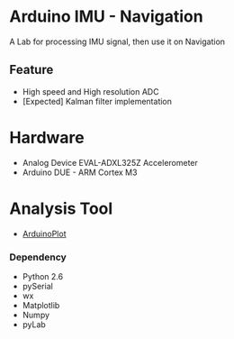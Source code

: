 # Arduino IMU - Navigation
A Lab for processing IMU signal, then use it on Navigation

## Feature

* High speed and High resolution ADC
* [Expected] Kalman filter implementation

# Hardware
* Analog Device EVAL-ADXL325Z Accelerometer
* Arduino DUE - ARM Cortex M3

# Analysis Tool

* [ArduinoPlot](https://github.com/gregpinero/ArduinoPlot)

### Dependency
* Python 2.6
* pySerial
* wx
* Matplotlib
* Numpy
* pyLab
